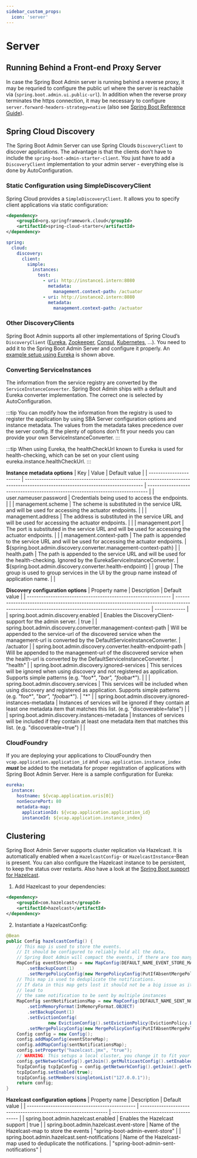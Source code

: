 ```yaml
---
sidebar_custom_props:
  icon: 'server'
---
```


# Server

## Running Behind a Front-end Proxy Server

In case the Spring Boot Admin server is running behind a reverse proxy, it may be requried to configure the public url where the server is reachable via (`spring.boot.admin.ui.public-url`). In addition when the reverse proxy terminates the https connection, it may be necessary to configure `server.forward-headers-strategy=native` (also see [Spring Boot Reference Guide](https://docs.spring.io/spring-boot/docs/current/reference/htmlsingle/#howto-use-tomcat-behind-a-proxy-server)).

## Spring Cloud Discovery

The Spring Boot Admin Server can use Spring Clouds `DiscoveryClient` to discover applications. The advantage is that the clients don’t have to include the `spring-boot-admin-starter-client`. You just have to add a `DiscoveryClient` implementation to your admin server - everything else is done by AutoConfiguration.

### Static Configuration using SimpleDiscoveryClient

Spring Cloud provides a `SimpleDiscoveryClient`. It allows you to specify client applications via static configuration:

```xml title="pom.xml"
<dependency>
    <groupId>org.springframework.cloud</groupId>
    <artifactId>spring-cloud-starter</artifactId>
</dependency>
```

```yaml title="application.yml"
spring:
  cloud:
    discovery:
      client:
        simple:
          instances:
            test:
              - uri: http://instance1.intern:8080
                metadata:
                  management.context-path: /actuator
              - uri: http://instance2.intern:8080
                metadata:
                  management.context-path: /actuator
```

### Other DiscoveryClients

Spring Boot Admin supports all other implementations of Spring Cloud’s `DiscoveryClient` ([Eureka](https://docs.spring.io/spring-cloud-netflix/docs/current/reference/html/#service-discovery-eureka-clients/), [Zookeeper](https://docs.spring.io/spring-cloud-zookeeper/docs/current/reference/html/#spring-cloud-zookeeper-discovery), [Consul](https://docs.spring.io/spring-cloud-consul/docs/current/reference/html/#spring-cloud-consul-discovery), [Kubernetes](https://docs.spring.io/spring-cloud-kubernetes/docs/current/reference/html/#discoveryclient-for-kubernetes), …​). You need to add it to the Spring Boot Admin Server and configure it properly. An [example setup using Eureka](/docs/getting-started#discover-clients-via-spring-cloud-discovery) is shown above.

### Converting ServiceInstances

The information from the service registry are converted by the `ServiceInstanceConverter`. Spring Boot Admin ships with a default and Eureka converter implementation. The correct one is selected by AutoConfiguration.

:::tip
You can modify how the information from the registry is used to register the application by using SBA Server configuration options and instance metadata. The values from the metadata takes precedence over the server config. If the plenty of options don’t fit your needs you can provide your own ServiceInstanceConverter.
:::

:::tip
When using Eureka, the healthCheckUrl known to Eureka is used for health-checking, which can be set on your client using eureka.instance.healthCheckUrl.
:::

__Instance metadata options__
| Key                     | Value                                                                                                                            | Default value                                                                  |
| ----------------------- | -------------------------------------------------------------------------------------------------------------------------------- | ------------------------------------------------------------------------------ |
| user.nameuser.password  | Credentials being used to access the endpoints.                                                                                  |                                                                                |
| management.scheme       | The scheme is substituted in the service URL and will be used for accessing the actuator endpoints.                              |                                                                                |
| management.address      | The address is substituted in the service URL and will be used for accessing the actuator endpoints.                             |                                                                                |
| management.port         | The port is substituted in the service URL and will be used for accessing the actuator endpoints.                                |                                                                                |
| management.context-path | The path is appended to the service URL and will be used for accessing the actuator endpoints.                                   | &#36;&#123;spring.boot.admin.discovery.converter.management-context-path&#125; |
| health.path             | The path is appended to the service URL and will be used for the health-checking. Ignored by the EurekaServiceInstanceConverter. | &#36;&#123;spring.boot.admin.discovery.converter.health-endpoint&#125;         |
| group                   | The group is used to group services in the UI by the group name instead of application name.                                     |                                                                                |

__Discovery configuration options__
| Property name                                                 | Description                                                                                                                                       | Default value |
| ------------------------------------------------------------- | ------------------------------------------------------------------------------------------------------------------------------------------------- | ------------- |
| spring.boot.admin.discovery.enabled                           | Enables the DiscoveryClient-support for the admin server.                                                                                         | true          |
| spring.boot.admin.discovery.converter.management-context-path | Will be appended to the service-url of the discovered service when the management-url is converted by the DefaultServiceInstanceConverter.        | /actuator     |
| spring.boot.admin.discovery.converter.health-endpoint-path    | Will be appended to the management-url of the discovered service when the health-url is converted by the DefaultServiceInstanceConverter.         | "health"      |
| spring.boot.admin.discovery.ignored-services                  | This services will be ignored when using discovery and not registered as application. Supports simple patterns (e.g. "foo*", "*bar", "foo*bar*"). |               |
| spring.boot.admin.discovery.services                          | This services will be included when using discovery and registered as application. Supports simple patterns (e.g. "foo*", "*bar", "foo*bar*").    | "*"           |
| spring.boot.admin.discovery.ignored-instances-metadata        | Instances of services will be ignored if they contain at least one metadata item that matches this list. (e.g. "discoverable=false")              |               |
| spring.boot.admin.discovery.instances-metadata                | Instances of services will be included if they contain at least one metadata item that matches this list. (e.g. "discoverable=true")              |               |

### CloudFoundry

If you are deploying your applications to CloudFoundry then `vcap.application.application_id` and `vcap.application.instance_index` **_must_** be added to the metadata for proper registration of applications with Spring Boot Admin Server. Here is a sample configuration for Eureka:

```yml title="application.yml"
eureka:
  instance:
    hostname: ${vcap.application.uris[0]}
    nonSecurePort: 80
    metadata-map:
      applicationId: ${vcap.application.application_id}
      instanceId: ${vcap.application.instance_index}
```

## Clustering

Spring Boot Admin Server supports cluster replication via Hazelcast. It is automatically enabled when a `HazelcastConfig`\- or `HazelcastInstance`\-Bean is present. You can also configure the Hazelcast instance to be persistent, to keep the status over restarts. Also have a look at the [Spring Boot support for Hazelcast](http://docs.spring.io/spring-boot/docs/current-SNAPSHOT/reference/htmlsingle/#boot-features-hazelcast/).

1. Add Hazelcast to your dependencies:  
```xml title="pom.xml"
<dependency>  
    <groupId>com.hazelcast</groupId>  
    <artifactId>hazelcast</artifactId>  
</dependency>  
```
2. Instantiate a HazelcastConfig:  
```java title="HazelcastConfig.java" 
@Bean  
public Config hazelcastConfig() {  
    // This map is used to store the events.  
    // It should be configured to reliably hold all the data,  
    // Spring Boot Admin will compact the events, if there are too many  
    MapConfig eventStoreMap = new MapConfig(DEFAULT_NAME_EVENT_STORE_MAP).setInMemoryFormat(InMemoryFormat.OBJECT)  
        .setBackupCount(1)  
        .setMergePolicyConfig(new MergePolicyConfig(PutIfAbsentMergePolicy.class.getName(), 100));  
    // This map is used to deduplicate the notifications.  
    // If data in this map gets lost it should not be a big issue as it will atmost  
    // lead to  
    // the same notification to be sent by multiple instances  
    MapConfig sentNotificationsMap = new MapConfig(DEFAULT_NAME_SENT_NOTIFICATIONS_MAP)  
        .setInMemoryFormat(InMemoryFormat.OBJECT)  
        .setBackupCount(1)  
        .setEvictionConfig(  
                new EvictionConfig().setEvictionPolicy(EvictionPolicy.LRU).setMaxSizePolicy(MaxSizePolicy.PER_NODE))  
        .setMergePolicyConfig(new MergePolicyConfig(PutIfAbsentMergePolicy.class.getName(), 100));  
    Config config = new Config();  
    config.addMapConfig(eventStoreMap);  
    config.addMapConfig(sentNotificationsMap);  
    config.setProperty("hazelcast.jmx", "true");  
    // WARNING: This setups a local cluster, you change it to fit your needs.  
    config.getNetworkConfig().getJoin().getMulticastConfig().setEnabled(false);  
    TcpIpConfig tcpIpConfig = config.getNetworkConfig().getJoin().getTcpIpConfig();  
    tcpIpConfig.setEnabled(true);  
    tcpIpConfig.setMembers(singletonList("127.0.0.1"));  
    return config;  
}  
```

__Hazelcast configuration options__
| Property name                                  | Description                                                      | Default value                          |
| ---------------------------------------------- | ---------------------------------------------------------------- | -------------------------------------- |
| spring.boot.admin.hazelcast.enabled            | Enables the Hazelcast support                                    | true                                   |
| spring.boot.admin.hazelcast.event-store        | Name of the Hazelcast-map to store the events                    | "spring-boot-admin-event-store"        |
| spring.boot.admin.hazelcast.sent-notifications | Name of the Hazelcast-map used to deduplicate the notifications. | "spring-boot-admin-sent-notifications" |
